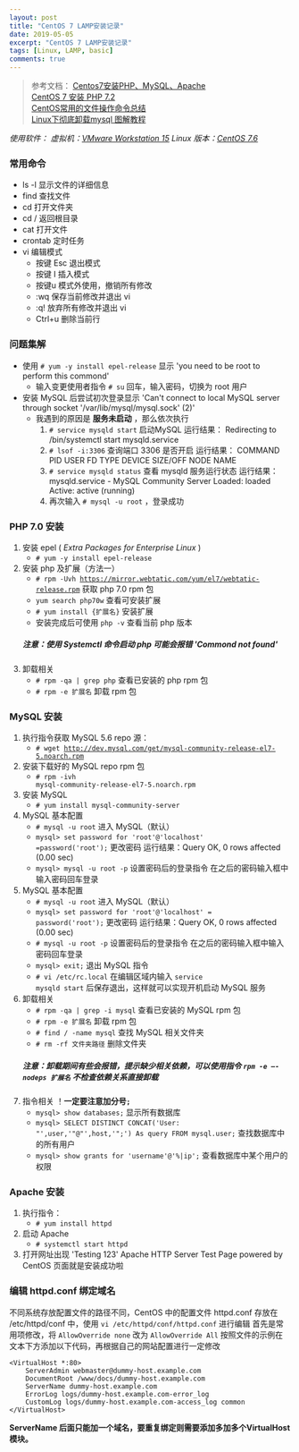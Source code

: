 ```yaml
---
layout: post
title: "CentOS 7 LAMP安装记录"
date: 2019-05-05
excerpt: "CentOS 7 LAMP安装记录"
tags: [Linux, LAMP, basic]
comments: true
---
```


> 参考文档：
[Centos7安装PHP、MySQL、Apache](https://www.cnblogs.com/shengChristine/p/9293996.html)  
[CentOS 7 安装 PHP 7.2](https://www.centos.bz/2019/02/centos-7-安装-php-7-2/)  
[CentOS常用的文件操作命令总结](https://www.haorooms.com/post/centeros_wj_zj)  
[Linux下彻底卸载mysql 图解教程](http://blog.itblood.com/completely-uninstall-the-mysql-under-linux-graphic-tutorials.html)  

*使用软件：
虚拟机：[VMware Workstation 15](https://www.vmware.com/cn/products/workstation-pro/workstation-pro-evaluation.html)
Linux 版本：[CentOS 7.6](http://isoredirect.centos.org/centos/7/isos/x86_64/CentOS-7-x86_64-DVD-1810.iso)*

### 常用命令
- ls -l  显示文件的详细信息
- find 查找文件
- cd    打开文件夹
- cd /  返回根目录
- cat   打开文件
- crontab 定时任务
- vi 编辑模式
    - 按键 Esc  退出模式
    - 按键 I  插入模式
    - 按键u 模式外使用，撤销所有修改
    - :wq 保存当前修改并退出 vi
    - :q! 放弃所有修改并退出 vi
    - Ctrl+u 删除当前行

### 问题集解
- 使用 <code># yum -y install epel-release</code> 显示 'you need to be root to perform this commond'
  * 输入变更使用者指令 <code># su</code> 回车，输入密码，切换为 root 用户
- 安装 MySQL 后尝试初次登录显示 'Can't connect to local MySQL server through socket '/var/lib/mysql/mysql.sock' (2)'
    * 我遇到的原因是 **服务未启动** ，那么依次执行
        1. <code># service mysqld start</code> 启动MySQL
        运行结果：
        Redirecting to /bin/systemctl start  mysqld.service
        2. <code># lsof -i:3306</code> 查询端口 3306 是否开启
        运行结果：
        COMMAND  PID  USER   FD   TYPE DEVICE SIZE/OFF NODE NAME
        3. <code># service mysqld status</code> 查看 mysqld 服务运行状态
        运行结果：
        mysqld.service - MySQL Community Server
        Loaded: loaded
        Active: active (running)
        4. 再次输入 <code># mysql -u root</code> ，登录成功


### PHP 7.0 安装
1. 安装 epel ( *Extra Packages for Enterprise Linux*  )
    - <code># yum -y install epel-release</code>
2. 安装 php 及扩展（方法一）
    - <code># rpm -Uvh https://mirror.webtatic.com/yum/el7/webtatic-release.rpm</code> 获取 php 7.0 rpm 包
    - <code>yum search php70w</code> 查看可安装扩展
    - <code># yum install {扩展名}</code> 安装扩展
    - 安装完成后可使用 <code>php -v</code> 查看当前 php 版本
    ##### 注意：使用 Systemctl 命令启动 php 可能会报错  'Commond not found'
3. 卸载相关
    - <code># rpm -qa | grep php</code> 查看已安装的 php rpm 包
    - <code># rpm -e 扩展名</code> 卸载 rpm 包


### MySQL 安装
1. 执行指令获取 MySQL 5.6 repo 源：
    - <code># wget http://dev.mysql.com/get/mysql-community-release-el7-5.noarch.rpm</code>
2. 安装下载好的 MySQL repo rpm 包
    - <code># rpm -ivh mysql-community-release-el7-5.noarch.rpm</code>
3. 安装 MySQL
    - <code># yum install mysql-community-server</code>
4. MySQL 基本配置
    - <code># mysql -u root</code> 进入 MySQL（默认）
    - <code>mysql> set password for 'root'@'localhost' =password('root');</code> 更改密码
    运行结果：Query OK, 0 rows affected (0.00 sec)
    - <code>mysql> mysql -u root -p</code> 设置密码后的登录指令
    在之后的密码输入框中输入密码回车登录
5. MySQL 基本配置
    - <code># mysql -u root</code> 进入 MySQL（默认）
    - <code>mysql> set password for 'root'@'localhost' = password('root');</code> 更改密码
    运行结果：Query OK, 0 rows affected (0.00 sec)
    - <code># mysql -u root -p</code> 设置密码后的登录指令
    在之后的密码输入框中输入密码回车登录
    - <code>mysql> exit;</code> 退出 MySQL 指令
    - <code># vi /etc/rc.local</code> 在编辑区域内输入 <code>service mysqld start</code> 后保存退出，这样就可以实现开机启动 MySQL 服务
6. 卸载相关
    - <code># rpm -qa | grep -i mysql</code> 查看已安装的 MySQL rpm 包
    - <code># rpm -e 扩展名</code> 卸载 rpm 包
    - <code># find / -name mysql</code> 查找 MySQL 相关文件夹
    - <code># rm -rf 文件夹路径</code> 删除文件夹
    ##### 注意：卸载期间有些会报错，提示缺少相关依赖，可以使用指令 <code>rpm -e –-nodeps 扩展名</code> 不检查依赖关系直接卸载
7. 指令相关
    ！**一定要注意加分号<code>;</code>**
    - <code>mysql> show databases;</code> 显示所有数据库
    - <code>mysql> SELECT DISTINCT CONCAT('User: "',user,'"@"',host,'";') As query FROM mysql.user;</code> 查找数据库中的所有用户
    - <code>mysql> show grants for 'username'@'%|ip';</code> 查看数据库中某个用户的权限

### Apache 安装
1. 执行指令：
    - <code># yum install httpd</code>
2. 启动 Apache
    - <code># systemctl start httpd</code>
3. 打开网址出现 'Testing 123' Apache HTTP Server Test Page powered by CentOS 页面就是安装成功啦


### 编辑 httpd.conf 绑定域名
不同系统存放配置文件的路径不同，CentOS 中的配置文件 httpd.conf 存放在 /etc/httpd/conf 中，使用 <code>vi /etc/httpd/conf/httpd.conf</code> 进行编辑
首先是常用项修改，将 <code>AllowOverride none</code> 改为 <code>AllowOverride All</code>
按照文件的示例在文本下方添加以下代码，再根据自己的网站配置进行一定修改

```
<VirtualHost *:80>
    ServerAdmin webmaster@dummy-host.example.com
    DocumentRoot /www/docs/dummy-host.example.com
    ServerName dummy-host.example.com
    ErrorLog logs/dummy-host.example.com-error_log
    CustomLog logs/dummy-host.example.com-access_log common
</VirtualHost>
```
**ServerName 后面只能加一个域名，要重复绑定则需要添加多加多个VirtualHost模块。**
